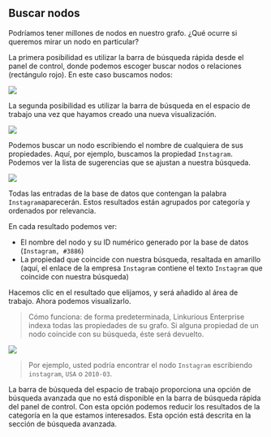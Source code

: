 ## Buscar nodos

Podríamos tener millones de nodos en nuestro grafo. ¿Qué ocurre si queremos mirar un nodo en particular?

La primera posibilidad es utilizar la barra de búsqueda rápida desde el panel de control, donde podemos escoger buscar nodos o relaciones (rectángulo rojo). En este caso buscamos nodos:

![](https://github.com/Linkurious/linkurious-enterprise-manual/raw/master/en/search/QuickS_Nodes.png)

La segunda posibilidad es utilizar la barra de búsqueda en el espacio de trabajo una vez que hayamos creado una nueva visualización.

![](https://github.com/Linkurious/linkurious-enterprise-manual/raw/master/en/search/Find.png)

Podemos buscar un nodo escribiendo el nombre de cualquiera de sus propiedades. Aquí, por ejemplo, buscamos la propiedad ```Instagram```. Podemos ver la lista de sugerencias que se ajustan a nuestra búsqueda.

![](https://github.com/Linkurious/linkurious-enterprise-manual/raw/master/en/search/Find_Example.png)

Todas las entradas de la base de datos que contengan la palabra ```Instagram```aparecerán. Estos resultados están agrupados por categoría y ordenados por relevancia.

En cada resultado podemos ver:
- El nombre del nodo y su ID numérico generado por la base de datos (```Instagram, #3886```)
- La propiedad que coincide con nuestra búsqueda, resaltada en amarillo (aquí, el enlace de la empresa ```Instagram``` contiene el texto ```Instagram``` que coincide con nuestra búsqueda)

Hacemos clic en el resultado que elijamos, y será añadido al área de trabajo. Ahora podemos visualizarlo.

> Cómo funciona: de forma predeterminada, Linkurious Enterprise indexa todas las propiedades de su grafo. Si alguna propiedad de un nodo coincide con su búsqueda, éste será devuelto.

![](https://github.com/Linkurious/linkurious-enterprise-manual/raw/master/en/search/PropertiesCircle.png)

> Por ejemplo, usted podría encontrar el nodo ```Instagram``` escribiendo ```instagram```, ```USA``` o ```2010-03```.

La barra de búsqueda del espacio de trabajo proporciona una opción de búsqueda avanzada que no está disponible en la barra de búsqueda rápida del panel de control. Con esta opción podemos reducir los resultados de la categoría en la que estamos interesados. Esta opción está descrita en la sección de búsqueda avanzada.


